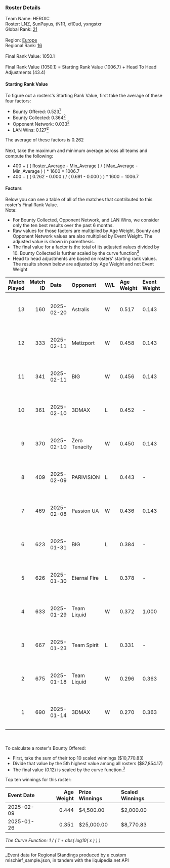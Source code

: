 ### Roster Details<br />
Team Name: HEROIC<br />
Roster: LNZ, SunPayus, tN1R, xfl0ud, yxngstxr<br />
Global Rank: [21](../../standings_global_2025_06_02.md)<br />
<br />
Region: [Europe]( ../../standings_europe_2025_06_02.md)<br />
Regional Rank: [16]( ../../standings_europe_2025_06_02.md)<br />
<br />
Final Rank Value:  1050.1<br />
<br />
Final Rank Value (1050.1) = Starting Rank Value (1006.7) + Head To Head Adjustments (43.4)<br />

#### Starting Rank Value<br />
To figure out a rosters's Starting Rank Value, first take the average of these four factors:<br />
- Bounty Offered: 0.523[<sup>1</sup>](#table2)
- Bounty Collected: 0.364[<sup>2</sup>](#table1)
- Opponent Network: 0.033[<sup>2</sup>](#table1)
- LAN Wins: 0.127[<sup>2</sup>](#table1)

The average of these factors is 0.262<br />
<br />
Next, take the maximum and minimum average across all teams and compute the following:<br />
- 400 + ( ( Roster_Average - Min_Average ) / ( Max_Average - Min_Average ) ) * 1600 = 1006.7
- 400 + ( ( 0.262 - 0.000 ) / ( 0.691 - 0.000 ) ) * 1600 = 1006.7


#### Factors<br />
Below you can see a table of all of the matches that contributed to this roster's Final Rank Value.<br />
Note:<br />

- For Bounty Collected, Opponent Network, and LAN Wins, we consider only the ten best results over the past 6 months.
- Raw values for those factors are multiplied by Age Weight. Bounty and Opponent Network values are also multiplied by Event Weight. The adjusted value is shown in parenthesis.
- The final value for a factor is the total of its adjusted values divided by 10. Bounty Collected is further scaled by the curve function[<sup>3</sup>](#curveFunction)
- Head to head adjustments are based on rosters' starting rank values. The results shown below are adjusted by Age Weight and not Event Weight
<span id="table1"></span><br />


| Match Played | Match ID | Date       | Opponent      | W/L | Age Weight | Event Weight | Bounty Collected | Opponent Network | LAN Wins  | H2H Adj. | Roster                                 |
| -: | -: | :- | :- | :- | :- | :- | :- | :- | :- | -: | :- |
|           13 |      160 | 2025-02-20 | Astralis      | W   | 0.517      | 0.143        | 1.000 (0.074)    | 1.000 (0.074)    | 0 (0.000) |    16.15 | LNZ, SunPayus, tN1R, xfl0ud, yxngstxr  |
|           12 |      333 | 2025-02-11 | Metizport     | W   | 0.458      | 0.143        | 0.010 (0.001)    | 0.209 (0.014)    | 0 (0.000) |     2.11 | LNZ, SunPayus, tN1R, xfl0ud, yxngstxr  |
|           11 |      341 | 2025-02-11 | BIG           | W   | 0.456      | 0.143        | 0.295 (0.019)    | 0.449 (0.029)    | 0 (0.000) |    12.21 | LNZ, SunPayus, tN1R, xfl0ud, yxngstxr  |
|           10 |      361 | 2025-02-10 | 3DMAX         | L   | 0.452      | -            | -                | -                | -         |    -0.99 | LNZ, SunPayus, tN1R, xfl0ud, yxngstxr  |
|            9 |      370 | 2025-02-10 | Zero Tenacity | W   | 0.450      | 0.143        | 0.002 (0.000)    | 0.391 (0.025)    | 0 (0.000) |     1.76 | LNZ, SunPayus, tN1R, xfl0ud, yxngstxr  |
|            8 |      409 | 2025-02-09 | PARIVISION    | L   | 0.443      | -            | -                | -                | -         |   -12.52 | LNZ, SunPayus, tN1R, xfl0ud, yxngstxr  |
|            7 |      469 | 2025-02-08 | Passion UA    | W   | 0.436      | 0.143        | 0.011 (0.001)    | 0.239 (0.015)    | 0 (0.000) |     2.71 | LNZ, SunPayus, tN1R, xfl0ud, yxngstxr  |
|            6 |      623 | 2025-01-31 | BIG           | L   | 0.384      | -            | -                | -                | -         |    -1.62 | LNZ, SunPayus, tN1R, xfl0ud, yxngstxr  |
|            5 |      626 | 2025-01-30 | Eternal Fire  | L   | 0.378      | -            | -                | -                | -         |    -0.07 | LNZ, SunPayus, tN1R, xfl0ud, yxngstxr  |
|            4 |      633 | 2025-01-29 | Team Liquid   | W   | 0.372      | 1.000        | 0.116 (0.043)    | 0.267 (0.099)    | 1 (0.372) |     8.65 | LNZ, SunPayus, tN1R, xfl0ud, yxngstxr  |
|            3 |      667 | 2025-01-23 | Team Spirit   | L   | 0.331      | -            | -                | -                | -         |    -0.05 | LNZ, maden, SunPayus, xfl0ud, yxngstxr |
|            2 |      675 | 2025-01-18 | Team Liquid   | W   | 0.296      | 0.363        | 0.116 (0.013)    | 0.267 (0.029)    | 0 (0.000) |     7.05 | LNZ, SunPayus, tN1R, xfl0ud, yxngstxr  |
|            1 |      690 | 2025-01-14 | 3DMAX         | W   | 0.270      | 0.363        | 0.288 (0.028)    | 0.480 (0.047)    | 0 (0.000) |     7.97 | LNZ, SunPayus, tN1R, xfl0ud, yxngstxr  |

<br />
<span id="table2"></span><br />
To calculate a roster's Bounty Offered:<br />

- First, take the sum of their top 10 scaled winnings ($10,770.83)
- Divide that value by the 5th highest value among all rosters ($87,854.17)
- The final value (0.12) is scaled by the curve function.[<sup>3</sup>](#curveFunction)

Top ten winnings for this roster:<br />

| Event Date | Age Weight | Prize Winnings | Scaled Winnings |
| :- | -: | :- | :- |
| 2025-02-09 |      0.444 | $4,500.00      | $2,000.00       |
| 2025-01-26 |      0.351 | $25,000.00     | $8,770.83       |


<span id="curveFunction"></span>_The Curve Function: 1 / ( 1 + abs( log10( x ) ) )_<br />

---
_Event data for Regional Standings produced by a custom mischief_sample.json, in tandem with the liquipedia.net API<br />
